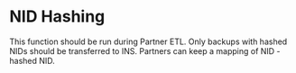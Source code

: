 # NID Hashing

This function should be run during Partner ETL. Only backups with hashed NIDs should be transferred to INS. 
Partners can keep a mapping of NID - hashed NID.
